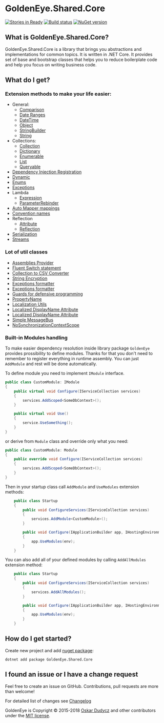 ﻿# GoldenEye.Shared.Core
[![Stories in Ready](https://badge.waffle.io/oskardudycz/GoldenEye.png?label=ready&title=Ready)](https://waffle.io/oskardudycz/GoldenEye)
[![Build status](https://ci.appveyor.com/api/projects/status/1mtm4h33cvur6kob?svg=true)](https://ci.appveyor.com/project/oskardudycz/goldeneye-core)
[![NuGet version](https://badge.fury.io/nu/GoldenEye.Shared.Core.svg)](https://badge.fury.io/nu/GoldenEye.Shared.Core)

What is GoldenEye.Shared.Core?
--------------------------------
GoldenEye.Shared.Core is a library that brings you abstractions and implementations for common topics. It is written in .NET Core. It provides set of base and bootstrap classes that helps you to reduce boilerplate code and help you focus on writing business code.

What do I get?
--------------------------------

### Extension methods to make your life easier:
* General:
  * [Comparison](Extensions/Basic/CompareExtensions.cs)
  * [Date Ranges](Extensions/Basic/DateRangeExtensions.cs)
  * [DateTime](Extensions/Basic/DateTimeExtensions.cs)
  * [Object](Extensions/Basic/ObjectExtensions.cs)
  * [StringBuilder](Extensions/Basic/StringBuilderExtensions.cs)
  * [String](Extensions/Basic/StringExtensions.cs)
* Collections:
  * [Collection](Extensions/Collections/CollectionExtensions.cs)
  * [Dictionary](Extensions/Collections/DictionaryExtensions.cs)
  * [Enumerable](Extensions/Collections/EnumerableExtensions.cs)
  * [List](Extensions/Collections/ListExtensions.cs)
  * [Queryable](Extensions/Collections/QueryableExtensions.cs)
* [Dependency Injection Registration](Extensions/DependencyInjection/RegistrationExtensions.cs)
* [Dynamic](Extensions/Dynamic/DynamicExtensions.cs)
* [Enums](Extensions/Enums/EnumExtensions.cs)
* [Exceptions](Extensions/Exceptions/ExceptionExtensions.cs)
* Lambda
  * [Expression](Extensions/Lambda/ExpressionExtensions.cs)
  * [ParameterRebinder](Extensions/Lambda/ParameterRebinder.cs)
* [Auto Mapper mappings](Extensions/Mapping/AutoMapperExtensions.cs)
* [Convention names](Extensions/Naming/ConventionNamesExtensions.cs)
* Reflection
  * [Attribute](Extensions/Reflection/AttributeExtensions.cs)
  * [Reflection](Extensions/Reflection/ReflectionExtensions.cs)
* [Serialization](Extensions/Serialization/SerializationExtensions.cs)
* [Streams](Extensions/Streams/StreamExtensions.cs)

### Lot of util classes 
* [Assemblies Provider](Utils/Assemblies/AssembliesProvider.cs)
* [Fluent Switch statement](Utils/Coding/Switch.cs)
* [Collection to CSV Converter](Utils/Collections/CollectionToCSVConverter.cs)
* [String Encryption](Utils/Cryptography/Encryption.cs)
* [Exceptions formatter](Utils/Exceptions/ExceptionProvider.cs)
* [Exceptions formatter](Utils/Exceptions/ExceptionProvider.cs)
* [Guards for defensive programming](Utils/Exceptions/Guard.cs)
* [PropertyName](Utils/Lambda/PropertyName.cs)
* [Localization Utils](Utils/Localization/LocalizationUtils.cs)
* [Localized DisplayName Attribute](Utils/Localization/DisplayNameLocalizedAttribute.cs)
* [Localized DisplayName Attribute](Utils/Localization/DisplayNameLocalizedAttribute.cs)
* [Simple MessageBus](Utils/MessageBus/MessageBus.cs)
* [NoSynchronizationContextScope](Utils/Threading/NoSynchronizationContextScope.cs)

### Built-in Modules handling

To make easier dependency resolution inside library package `GoldenEye` provides prossibility to define modules.
Thanks for that you don't need to remember to register everything in runtime assembly. You can just `AddModule` and rest will be done automatically.

To define module you need to implement `IModule` interface.

```csharp
public class CustomModule: IModule
{
    public virtual void Configure(IServiceCollection services)
    {
        services.AddScoped<SomeDbContext>();
    }

    public virtual void Use()
    {
        service.UseSomething();
    } 
}
```

or derive from `Module` class and override only what you need:

```csharp
public class CustomModule: Module
{
    public override void Configure(IServiceCollection services)
    {
        services.AddScoped<SomeDbContext>();
    }
}
```

Then in your startup class call `AddModule` and `UseModules` extension methods:

```csharp
    public class Startup
    {
        public void ConfigureServices(IServiceCollection services)
        {
            services.AddModule<CustomModule>();
        }

        public void Configure(IApplicationBuilder app, IHostingEnvironment env)
        {
            app.UseModules(env);
        }
    }
```

You can also add all of your defined modules by calling `AddAllModules` extension method:

```csharp
    public class Startup
    {
        public void ConfigureServices(IServiceCollection services)
        {
            services.AddAllModules();
        }

        public void Configure(IApplicationBuilder app, IHostingEnvironment env)
        {
            app.UseModules(env);
        }
    }
```

 

How do I get started?
--------------------------------
Create new project and add [nuget package](https://www.nuget.org/packages/GoldenEye.Shared.Core):

`dotnet add package GoldenEye.Shared.Core`

I found an issue or I have a change request
--------------------------------
Feel free to create an issue on GitHub. Contributions, pull requests are more than welcome!

For detailed list of changes see [Changelog](Changelog.md)  

GoldenEye is Copyright &copy; 2015-2018 [Oskar Dudycz](http://oskar-dudycz.pl) and other contributors under the [MIT license](../../../LICENSE.txt).
